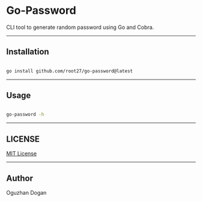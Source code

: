# Go-Password

CLI tool to generate random password using Go and Cobra.

---

## Installation

```bash

go install github.com/root27/go-password@latest

```

---

## Usage

```bash

go-password -h

```

---

## LICENSE

[MIT License](./LICENSE)

---

## Author 

Oguzhan Dogan

